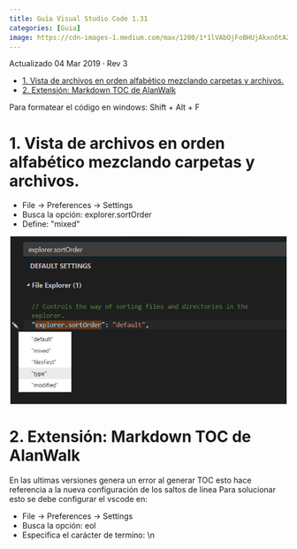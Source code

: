 ```yaml
---
title: Guía Visual Studio Code 1.31
categories: [Guia]
image: https://cdn-images-1.medium.com/max/1200/1*1lVAbOjFoBHUjAkxnOtA2w.png
---
```

Actualizado 04 Mar 2019 · Rev 3

<!-- TOC -->

- [1. Vista de archivos en orden alfabético mezclando carpetas y archivos.](#1-vista-de-archivos-en-orden-alfabético-mezclando-carpetas-y-archivos)
- [2. Extensión: Markdown TOC de AlanWalk](#2-extensión-markdown-toc-de-alanwalk)

<!-- /TOC -->

Para formatear el código en windows: Shift + Alt + F

# 1. Vista de archivos en orden alfabético mezclando carpetas y archivos.


- File → Preferences → Settings 
- Busca la opción: explorer.sortOrder
- Define: "mixed"
<center>
    <img src="/images/2019-02-16-Guia-de-Visual-Studio-Code/explorer.sortorder.png" style="width: 500px;"/>
</center>


# 2. Extensión: Markdown TOC de AlanWalk

En las ultimas versiones genera un error al generar TOC esto hace referencia a la nueva configuración de los saltos de linea
Para solucionar esto se debe configurar el vscode en:

- File → Preferences → Settings 
- Busca la opción: eol
- Especifica el carácter de termino: \n
